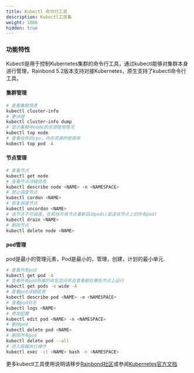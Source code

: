 ```yaml
---
title: Kubectl 命令行工具
description: Kubectl工具集
weight: 1006
hidden: true
---
```


### 功能特性

Kubectl是用于控制Kubernetes集群的命令行工具，通过kubectl能够对集群本身进行管理，Rainbond 5.2版本支持对接Kubernetes，原生支持了kubectl命令行工具。

#### 集群管理

```bash
# 查看集群信息
kubectl cluster-info
# 更详细
kubectl cluster-info dump
# 显示集群中node的资源使用情况
kubectl top node
# 查看组件的cpu，内存资源的使用率
kubectl top pod -A
```

#### 节点管理


```bash
# 查看节点
kubectl get node
# 查看节点详细信息
kubectl describe node <NAME> -n <NAMESPACE>
# 禁止调度节点
kubectl cordon <NAME>
# 恢复调度节点
kubectl uncordon <NAME>
# 该节点不可调度，在其他可用节点重新启动pods(驱逐该节点上的所有pod)
kubectl drain <NAME>
# 删除节点
kubectl delete node <NAME>
```

#### pod管理

pod是最小的管理元素，Pod是最小的，管理，创建，计划的最小单元.

```bash
# 查看所有pod
kubectl get pod -A
# 查看所有pod所属的命名空间并且查看都在哪些节点上运行
kubectl get pods -o wide -A
# 查看pod详细信息
kubectl describe pod <NAME> -n <NAMESPACE>
# 查看pod日志
kubectl logs <NAME>
# 修改配置
kubectl edit pod <NAME> -n <NAMESPACE>
# 删除pod
kubectl delete pod <NAME>
# 删除所有pod
kubectl delete pod --all
# 进入容器执行操作
kubectl exec -it <NAME> bash -n <NAMESPACE>
```

更多kubectl工具使用说明请移步[Rainbond社区](https://t.goodrain.com/t/topic/1349)或参阅[Kubernetes官方文档](https://kubernetes.io/docs/reference/kubectl/overview/)

